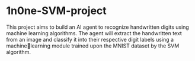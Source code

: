 # 1n0ne-SVM-project
This project aims to build an AI agent to recognize 
handwritten digits using machine learning algorithms. The 
agent will extract the handwritten text from an image and 
classify it into their respective digit labels using a machinelearning module trained upon the MNIST dataset by the 
SVM algorithm.


